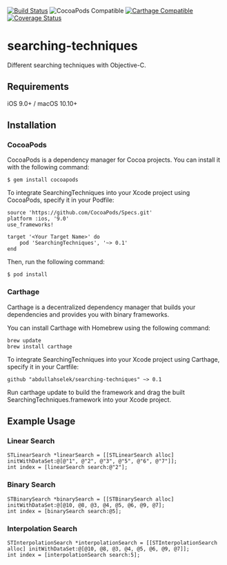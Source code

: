 [![Build Status](https://travis-ci.org/abdullahselek/searching-techniques.svg?branch=master)](https://travis-ci.org/abdullahselek/searching-techniques)
![CocoaPods Compatible](https://img.shields.io/cocoapods/v/SearchingTechniques.svg)
[![Carthage Compatible](https://img.shields.io/badge/Carthage-compatible-4BC51D.svg?style=flat)](https://github.com/Carthage/Carthage)
[![Coverage Status](https://coveralls.io/repos/github/abdullahselek/searching-techniques/badge.svg?branch=master)](https://coveralls.io/github/abdullahselek/searching-techniques?branch=master)

# searching-techniques

Different searching techniques with Objective-C.

## Requirements

iOS 9.0+ / macOS 10.10+

## Installation

### CocoaPods

CocoaPods is a dependency manager for Cocoa projects. You can install it with the following command:
```	
$ gem install cocoapods
```

To integrate SearchingTechniques into your Xcode project using CocoaPods, specify it in your Podfile:
```
source 'https://github.com/CocoaPods/Specs.git'
platform :ios, '9.0'
use_frameworks!

target '<Your Target Name>' do
    pod 'SearchingTechniques', '~> 0.1'
end
```
Then, run the following command:
```
$ pod install
```
### Carthage

Carthage is a decentralized dependency manager that builds your dependencies and provides you with binary frameworks.

You can install Carthage with Homebrew using the following command:

```
brew update
brew install carthage
```

To integrate SearchingTechniques into your Xcode project using Carthage, specify it in your Cartfile:

```
github "abdullahselek/searching-techniques" ~> 0.1
```

Run carthage update to build the framework and drag the built SearchingTechniques.framework into your Xcode project.

## Example Usage

### Linear Search

```
STLinearSearch *linearSearch = [[STLinearSearch alloc] initWithDataSet:@[@"1", @"2", @"3", @"5", @"6", @"7"]];
int index = [linearSearch search:@"2"];
```

### Binary Search

```
STBinarySearch *binarySearch = [[STBinarySearch alloc] initWithDataSet:@[@10, @8, @3, @4, @5, @6, @9, @7];
int index = [binarySearch search:@5];
```

### Interpolation Search

```
STInterpolationSearch *interpolationSearch = [[STInterpolationSearch alloc] initWithDataSet:@[@10, @8, @3, @4, @5, @6, @9, @7]];
int index = [interpolationSearch search:5];
```